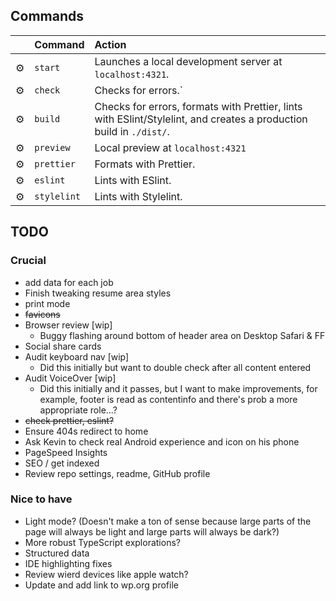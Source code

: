 ## Commands

|     | Command     | Action                                                                                                              |
| :-- | :---------- | :------------------------------------------------------------------------------------------------------------------ |
| ⚙️  | `start`     | Launches a local development server at `localhost:4321`.                                                            |
| ⚙️  | `check`     | Checks for errors.`                                                                                                 |
| ⚙️  | `build`     | Checks for errors, formats with Prettier, lints with ESlint/Stylelint, and creates a production build in `./dist/`. |
| ⚙️  | `preview`   | Local preview at `localhost:4321`                                                                                   |
| ⚙️  | `prettier`  | Formats with Prettier.                                                                                              |
| ⚙️  | `eslint`    | Lints with ESlint.                                                                                                  |
| ⚙️  | `stylelint` | Lints with Stylelint.                                                                                               |

## TODO
### Crucial
- add data for each job
- Finish tweaking resume area styles
- print mode
- ~~favicons~~
- Browser review [wip]
  - Buggy flashing around bottom of header area on Desktop Safari & FF
- Social share cards
- Audit keyboard nav [wip]
  - Did this initially but want to double check after all content entered
- Audit VoiceOver [wip]
  - Did this initially and it passes, but I want to make improvements, for example, footer is read as contentinfo and 
    there's prob a more appropriate role...?
- ~~check prettier, eslint?~~
- Ensure 404s redirect to home
- Ask Kevin to check real Android experience and icon on his phone
- PageSpeed Insights
- SEO / get indexed
- Review repo settings, readme, GitHub profile

### Nice to have
- Light mode? (Doesn't make a ton of sense because large parts of the page will always be light and large parts will always be dark?)
- More robust TypeScript explorations?
- Structured data
- IDE highlighting fixes
- Review wierd devices like apple watch?
- Update and add link to wp.org profile
